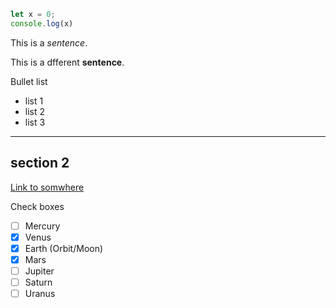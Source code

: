 

```javascript
let x = 0;
console.log(x)
```

This is a *sentence*.

This is a dfferent **sentence**.

Bullet list
+ list 1
+ list 2
+ list 3

___

## section 2

[Link to somwhere](https://github.com/The-Marcy-Lab-School/lecture-history-F2020)

Check boxes
- [ ] Mercury
- [x] Venus
- [x] Earth (Orbit/Moon)
- [x] Mars
- [ ] Jupiter
- [ ] Saturn
- [ ] Uranus